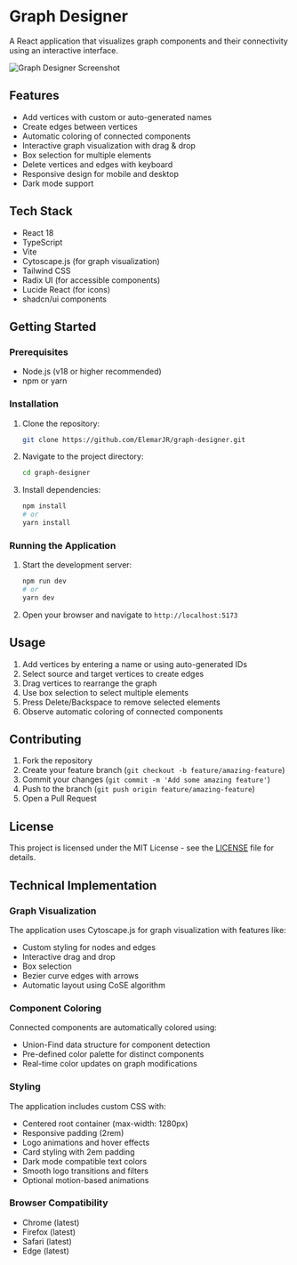# Graph Designer

A React application that visualizes graph components and their connectivity using an interactive interface.

![Graph Designer Screenshot](screenshot.png)

## Features

- Add vertices with custom or auto-generated names
- Create edges between vertices
- Automatic coloring of connected components
- Interactive graph visualization with drag & drop
- Box selection for multiple elements
- Delete vertices and edges with keyboard
- Responsive design for mobile and desktop
- Dark mode support

## Tech Stack

- React 18
- TypeScript
- Vite
- Cytoscape.js (for graph visualization)
- Tailwind CSS
- Radix UI (for accessible components)
- Lucide React (for icons)
- shadcn/ui components

## Getting Started

### Prerequisites

- Node.js (v18 or higher recommended)
- npm or yarn

### Installation

1. Clone the repository:
   ```bash
   git clone https://github.com/ElemarJR/graph-designer.git
   ```

2. Navigate to the project directory:
   ```bash
   cd graph-designer
   ```

3. Install dependencies:
   ```bash
   npm install
   # or
   yarn install
   ```

### Running the Application

1. Start the development server:
   ```bash
   npm run dev
   # or
   yarn dev
   ```

2. Open your browser and navigate to `http://localhost:5173`

## Usage

1. Add vertices by entering a name or using auto-generated IDs
2. Select source and target vertices to create edges
3. Drag vertices to rearrange the graph
4. Use box selection to select multiple elements
5. Press Delete/Backspace to remove selected elements
6. Observe automatic coloring of connected components

## Contributing

1. Fork the repository
2. Create your feature branch (`git checkout -b feature/amazing-feature`)
3. Commit your changes (`git commit -m 'Add some amazing feature'`)
4. Push to the branch (`git push origin feature/amazing-feature`)
5. Open a Pull Request

## License

This project is licensed under the MIT License - see the [LICENSE](LICENSE) file for details.

## Technical Implementation

### Graph Visualization

The application uses Cytoscape.js for graph visualization with features like:
- Custom styling for nodes and edges
- Interactive drag and drop
- Box selection
- Bezier curve edges with arrows
- Automatic layout using CoSE algorithm

### Component Coloring

Connected components are automatically colored using:
- Union-Find data structure for component detection
- Pre-defined color palette for distinct components
- Real-time color updates on graph modifications

### Styling

The application includes custom CSS with:
- Centered root container (max-width: 1280px)
- Responsive padding (2rem)
- Logo animations and hover effects
- Card styling with 2em padding
- Dark mode compatible text colors
- Smooth logo transitions and filters
- Optional motion-based animations

### Browser Compatibility

- Chrome (latest)
- Firefox (latest)
- Safari (latest)
- Edge (latest)

